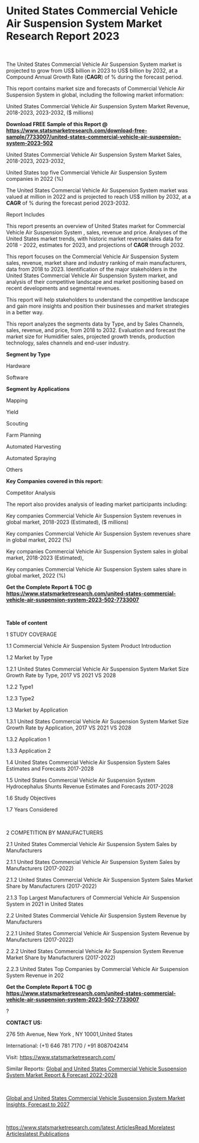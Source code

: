 <h1>United States Commercial Vehicle Air Suspension System Market Research Report 2023</h1><br/><p>The United States Commercial Vehicle Air Suspension System market is projected to grow from US$ billion in 2023 to US$ billion by 2032, at a Compound Annual Growth Rate (<strong>CAGR</strong>) of % during the forecast period.</p>
 
 
 
 <p>This report contains market size and forecasts of Commercial Vehicle Air Suspension System in global, including the following market information:</p>
 
 
 
 <p>United States Commercial Vehicle Air Suspension System Market Revenue, 2018-2023, 2023-2032, ($ millions)</p>
 
 
 
 <p><strong>Download FREE Sample of this Report @ <a href="https://www.statsmarketresearch.com/download-free-sample/7733007/united-states-commercial-vehicle-air-suspension-system-2023-502">https://www.statsmarketresearch.com/download-free-sample/7733007/united-states-commercial-vehicle-air-suspension-system-2023-502</a></strong></p>
 
 
 
 <p>United States Commercial Vehicle Air Suspension System Market Sales, 2018-2023, 2023-2032,</p>
 
 
 
 <p>United States top five Commercial Vehicle Air Suspension System companies in 2022 (%)</p>
 
 
 
 <p>The United States Commercial Vehicle Air Suspension System market was valued at million in 2022 and is projected to reach US$ million by 2032, at a <strong>CAGR</strong> of % during the forecast period 2023-2032.</p>
 
 
 
 <p>Report Includes</p>
 
 
 
 <p>This report presents an overview of United States market for Commercial Vehicle Air Suspension System , sales, revenue and price. Analyses of the United States market trends, with historic market revenue/sales data for 2018 - 2022, estimates for 2023, and projections of <strong>CAGR</strong> through 2032.</p>
 
 
 
 <p>This report focuses on the Commercial Vehicle Air Suspension System sales, revenue, market share and industry ranking of main manufacturers, data from 2018 to 2023. Identification of the major stakeholders in the United States Commercial Vehicle Air Suspension System market, and analysis of their competitive landscape and market positioning based on recent developments and segmental revenues.</p>
 
 
 
 <p>This report will help stakeholders to understand the competitive landscape and gain more insights and position their businesses and market strategies in a better way.</p>
 
 
 
 <p>This report analyzes the segments data by Type, and by Sales Channels, sales, revenue, and price, from 2018 to 2032. Evaluation and forecast the market size for Humidifier sales, projected growth trends, production technology, sales channels and end-user industry.</p>
 
 
 
 <p><strong>Segment by Type</strong></p>
 
 
 
 <p>Hardware</p>
 
 
 
 <p>Software</p>
 
 
 
 <p><strong>Segment <strong><strong>by Applications</strong></strong></strong></p>
 
 
 
 <p>Mapping</p>
 
 
 
 <p>Yield</p>
 
 
 
 <p>Scouting</p>
 
 
 
 <p>Farm Planning</p>
 
 
 
 <p>Automated Harvesting</p>
 
 
 
 <p>Automated Spraying</p>
 
 
 
 <p>Others</p>
 
 
 
 <p><strong>Key Companies covered in this report:</strong></p>
 
 
 
 <p>Competitor Analysis</p>
 
 
 
 <p>The report also provides analysis of leading market participants including:</p>
 
 
 
 <p>Key companies Commercial Vehicle Air Suspension System revenues in global market, 2018-2023 (Estimated), ($ millions)</p>
 
 
 
 <p>Key companies Commercial Vehicle Air Suspension System revenues share in global market, 2022 (%)</p>
 
 
 
 <p>Key companies Commercial Vehicle Air Suspension System sales in global market, 2018-2023 (Estimated),</p>
 
 
 
 <p>Key companies Commercial Vehicle Air Suspension System sales share in global market, 2022 (%)</p>
 
 
 
 <div><b>Get the Complete Report & TOC @ <a href="https://www.statsmarketresearch.com/united-states-commercial-vehicle-air-suspension-system-2023-502-7733007">https://www.statsmarketresearch.com/united-states-commercial-vehicle-air-suspension-system-2023-502-7733007</a></b></div>
 
 
 
 <p><br />
 
 <b>Table of content</b></p>
 
 
 
 <p>1 STUDY COVERAGE<br />
 
 1.1 Commercial Vehicle Air Suspension System Product Introduction<br />
 
 1.2 Market by Type<br />
 
 1.2.1 United States Commercial Vehicle Air Suspension System Market Size Growth Rate by Type, 2017 VS 2021 VS 2028<br />
 
 1.2.2 Type1<br />
 
 1.2.3 Type2<br />
 
 1.3 Market by Application<br />
 
 1.3.1 United States Commercial Vehicle Air Suspension System Market Size Growth Rate by Application, 2017 VS 2021 VS 2028<br />
 
 1.3.2 Application 1<br />
 
 1.3.3 Application 2<br />
 
 1.4 United States Commercial Vehicle Air Suspension System Sales Estimates and Forecasts 2017-2028<br />
 
 1.5 United States Commercial Vehicle Air Suspension System Hydrocephalus Shunts Revenue Estimates and Forecasts 2017-2028<br />
 
 1.6 Study Objectives<br />
 
 1.7 Years Considered<br />
 
 <br />
 
 2 COMPETITION BY MANUFACTURERS<br />
 
 2.1 United States Commercial Vehicle Air Suspension System Sales by Manufacturers<br />
 
 2.1.1 United States Commercial Vehicle Air Suspension System Sales by Manufacturers (2017-2022)<br />
 
 2.1.2 United States Commercial Vehicle Air Suspension System Sales Market Share by Manufacturers (2017-2022)<br />
 
 2.1.3 Top Largest Manufacturers of Commercial Vehicle Air Suspension System in 2021 in United States<br />
 
 2.2 United States Commercial Vehicle Air Suspension System Revenue by Manufacturers<br />
 
 2.2.1 United States Commercial Vehicle Air Suspension System Revenue by Manufacturers (2017-2022)<br />
 
 2.2.2 United States Commercial Vehicle Air Suspension System Revenue Market Share by Manufacturers (2017-2022)<br />
 
 2.2.3 United States Top Companies by Commercial Vehicle Air Suspension System Revenue in 202</p>
 
 
 
 <div><b>Get the Complete Report & TOC @ <a href="https://www.statsmarketresearch.com/united-states-commercial-vehicle-air-suspension-system-2023-502-7733007">https://www.statsmarketresearch.com/united-states-commercial-vehicle-air-suspension-system-2023-502-7733007</a></b></div>
 
 
 
 <p>? </p>
 
 
 
 <p><b>CONTACT US:</b><br />
 
 276 5th Avenue, New York , NY 10001,United States<br />
 
 International: (+1) 646 781 7170 / +91 8087042414<br />
 
 Visit: <a href="https://www.statsmarketresearch.com/">https://www.statsmarketresearch.com/</a><br />
 
 Similar Reports: <a href="https://www.statsmarketresearch.com/united-states-commercial-vehicle-air-suspension-system-2023-502-7733007">Global and United States Commercial Vehicle Suspension System Market Report & Forecast 2022-2028</a><br />
 
 <br />
 
 <a href="https://www.statsmarketresearch.com/united-states-commercial-vehicle-air-suspension-system-2023-502-7733007">Global and United States Commercial Vehicle Suspension System Market Insights, Forecast to 2027</a><br />
 
 <br />
 
 <a href="https://gyeongbokgung.com">https://www.statsmarketresearch.com/</a><a href="https://hallyeomaritime.com">latest Articles</a><a href="https://jingwansa.com">Read More</a><a href="https://nguoiviet.jp/">latest Articles</a><a href="https://www.intelmarketresearch.com/">latest Publications</a></p>